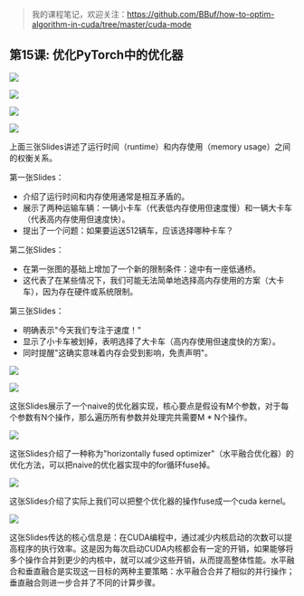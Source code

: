 > 我的课程笔记，欢迎关注：https://github.com/BBuf/how-to-optim-algorithm-in-cuda/tree/master/cuda-mode 

## 第15课: 优化PyTorch中的优化器

![](https://files.mdnice.com/user/59/ca409085-c88d-48ea-a881-c66cc2c29895.png)

![](https://files.mdnice.com/user/59/a0153888-5ab6-4228-a1bb-9d39afdfd1d8.png)


![](https://files.mdnice.com/user/59/e107bacd-0f4b-403d-a353-28607261dbcf.png)


![](https://files.mdnice.com/user/59/636c1455-195f-4c3b-b2c5-c107ae260f2e.png)

上面三张Slides讲述了运行时间（runtime）和内存使用（memory usage）之间的权衡关系。

第一张Slides：
- 介绍了运行时间和内存使用通常是相互矛盾的。
- 展示了两种运输车辆：一辆小卡车（代表低内存使用但速度慢）和一辆大卡车（代表高内存使用但速度快）。
- 提出了一个问题：如果要运送512辆车，应该选择哪种卡车？

第二张Slides：
- 在第一张图的基础上增加了一个新的限制条件：途中有一座低通桥。
- 这代表了在某些情况下，我们可能无法简单地选择高内存使用的方案（大卡车），因为存在硬件或系统限制。

第三张Slides：

- 明确表示"今天我们专注于速度！"
- 显示了小卡车被划掉，表明选择了大卡车（高内存使用但速度快的方案）。
- 同时提醒"这确实意味着内存会受到影响，免责声明"。

![](https://files.mdnice.com/user/59/7ff9ead4-6a06-4d42-b779-d4187487e8d7.png)


![](https://files.mdnice.com/user/59/5c601e52-2698-4e38-a5f2-e879355a88ec.png)

这张Slides展示了一个naive的优化器实现，核心要点是假设有M个参数，对于每个参数有N个操作，那么遍历所有参数并处理完共需要M * N个操作。 

![](https://files.mdnice.com/user/59/66ec108d-b015-4654-b1b6-7b1caed8e659.png)

这张Slides介绍了一种称为"horizontally fused optimizer"（水平融合优化器）的优化方法，可以把naive的优化器实现中的for循环fuse掉。

![](https://files.mdnice.com/user/59/c1d6e740-1a72-486c-bb3f-ab555266bae9.png)

这张Slides介绍了实际上我们可以把整个优化器的操作fuse成一个cuda kernel。

![](https://files.mdnice.com/user/59/fec4cdbc-990e-460b-ab67-59ba1a14fa1c.png)

这张Slides传达的核心信息是：在CUDA编程中，通过减少内核启动的次数可以提高程序的执行效率。这是因为每次启动CUDA内核都会有一定的开销，如果能够将多个操作合并到更少的内核中，就可以减少这些开销，从而提高整体性能。水平融合和垂直融合是实现这一目标的两种主要策略：水平融合合并了相似的并行操作；垂直融合则进一步合并了不同的计算步骤。

